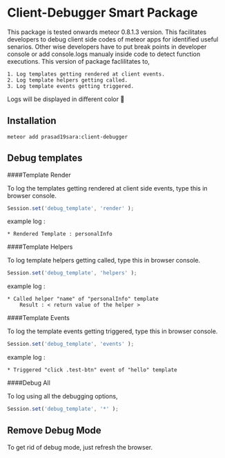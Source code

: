 Client-Debugger Smart Package
=============================

This package is tested onwards meteor 0.8.1.3 version. This facilitates developers to debug client side codes of meteor apps for identified useful senarios. Other wise developers have to put break points in developer console or add console.logs manualy inside code to detect function executions. This version of package faclilitates to,

	1. Log templates getting rendered at client events.
	2. Log template helpers getting called.
	3. Log template events getting triggered. 

Logs will be displayed in different color :green_heart:

Installation
------------

```
meteor add prasad19sara:client-debugger
```

Debug templates
---------------

####Template Render

To log the templates getting rendered at client side events, type this in browser console.

```js
Session.set('debug_template', 'render' );
```

example log : 

	* Rendered Template : personalInfo  

####Template Helpers

To log template helpers getting called, type this in browser console.

```js
Session.set('debug_template', 'helpers' );
```

example log : 

	* Called helper "name" of "personalInfo" template
		Result : < return value of the helper >


####Template Events

To log the template events getting triggered, type this in browser console.

```js
Session.set('debug_template', 'events' );
```

example log :

	* Triggered "click .test-btn" event of "hello" template 

####Debug All

To log using all the debugging options,

```js
Session.set('debug_template', '*' );
```

Remove Debug Mode
-----------------

To get rid of debug mode, just refresh the browser.
